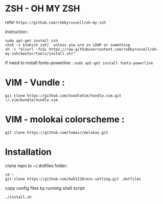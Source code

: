# ZSH - OH MY ZSH  
 refer 
 `https://github.com/robbyrussell/oh-my-zsh`
 
 Instruction : 
 ```
 sudo apt-get install zsh
 chsh -s $(which zsh)` unless you are in LDAP or something
 sh -c "$(curl -fsSL https://raw.githubusercontent.com/robbyrussell/oh-my-zsh/master/tools/install.sh)"
 ```
 
 
 If need to install fonts-powerline :
 `sudo apt-get install fonts-powerline`

# VIM - Vundle :
 `git clone https://github.com/VundleVim/Vundle.vim.git ~/.vim/bundle/Vundle.vim`

# VIM - molokai colorscheme :
 `git clone https://github.com/tomasr/molokai.git`


# Installation

clone repo to ~/.dotfiles folder:
```
cd ~
git clone https://github.com/kwh1210/env-setting.git .dotfiles
```
copy config files by running shell script
```
./install.sh
```
